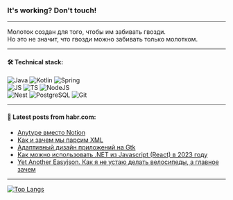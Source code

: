 ### It's working? Don't touch!

---
Молоток создан для того, чтобы им забивать гвозди. <br>
Но это не значит, что гвозди можно забивать только молотком.

---

#### 🛠️ Technical stack:

![Java](https://img.shields.io/badge/Java-informational?logo=Oracle&style=flat&logoColor=white&color=FF4500)
![Kotlin](https://img.shields.io/badge/Kotlin-informational?logo=Kotlin&style=flat&logoColor=white&color=774D97)
![Spring](https://img.shields.io/badge/SpringBoot-informational?logo=SpringBoot&style=flat&logoColor=white&color=6DB33F) <br>
![JS](https://img.shields.io/badge/JS-informational?logo=javaScript&style=flat&logoColor=black&color=F7Df1E)
![TS](https://img.shields.io/badge/TypeScript-informational?logo=typeScript&style=flat&logoColor=black&color=0667A8)
![NodeJS](https://img.shields.io/badge/NodeJS-informational?logo=node.js&style=flat&logoColor=white&color=70A760) <br>
![Nest](https://img.shields.io/badge/NestJS-informational?logo=NestJS&style=flat&logoColor=white&color=E0234E)
![PostgreSQL](https://img.shields.io/badge/PostgreSQL-informational?logo=PostgreSQL&style=flat&logoColor=white&color=DAA520)
![Git](https://img.shields.io/badge/Git-informational?logo=git&style=flat&logoColor=white&color=778899)

___

#### 💬 Latest posts from habr.com:

<!-- BLOG-POST-LIST:START -->
- [Anytype вместо Notion](https://habr.com/ru/articles/770158/?utm_source=habrahabr&utm_medium=rss&utm_campaign=770158)
- [Как и зачем мы парсим XML](https://habr.com/ru/companies/tensor/articles/769722/?utm_source=habrahabr&utm_medium=rss&utm_campaign=769722)
- [Адаптивный дизайн приложений на Gtk](https://habr.com/ru/companies/first/articles/770068/?utm_source=habrahabr&utm_medium=rss&utm_campaign=770068)
- [Как можно использовать .NET из Javascript &lpar;React&rpar; в 2023 году](https://habr.com/ru/articles/770058/?utm_source=habrahabr&utm_medium=rss&utm_campaign=770058)
- [Yet Another Easyjson. Как я не устаю делать велосипеды, а главное зачем](https://habr.com/ru/companies/timeweb/articles/769718/?utm_source=habrahabr&utm_medium=rss&utm_campaign=769718)
<!-- BLOG-POST-LIST:END -->

---
[![Top Langs](https://github-readme-stats-git-master-advtsetting-gmailcom.vercel.app/api/top-langs/?username=zloylis&langs_count=10&hide_title=false&title_color=e6edf3&size_weight=0.5&count_weight=0.5&layout=compact&hide_border=true&theme=dracula)](https://github.com/zloylis)

<!-- ![GitHub stats](https://github-readme-stats-git-master-advtsetting-gmailcom.vercel.app/api?username=zloylis&show_icons=true&hide_border=true&theme=dracula&hide_title=true&include_all_commits=true&count_private=true&hide=contribs&hide_rank=true) -->
